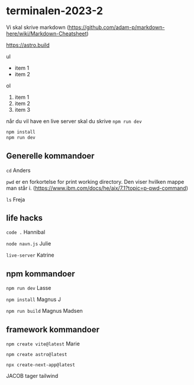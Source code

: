 # terminalen-2023-2
Vi skal skrive markdown (https://github.com/adam-p/markdown-here/wiki/Markdown-Cheatsheet)

https://astro.build 

ul
- item 1
- item 2

ol
1. item 1
2. item 2
2. item 3

når du vil have en live server skal du skrive `npm run dev` 

```bash
npm install
npm run dev
```

## Generelle kommandoer
`cd` Anders

`pwd` er en forkortelse for print working directory. Den viser hvilken mappe man står i. (https://www.ibm.com/docs/he/aix/7.1?topic=p-pwd-command)

`ls` Freja

## life hacks
`code .` Hannibal

`node navn.js` Julie

`live-server` Katrine

## npm kommandoer

`npm run dev` Lasse

`npm install` Magnus J

`npm run build` Magnus Madsen

## framework kommandoer
`npm create vite@latest` Marie

`npm create astro@latest` 

`npx create-next-app@latest`

JACOB tager tailwind






